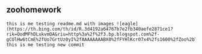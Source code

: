 ## zoohomework
    this is me testing readme.md with images ![eagle](https://th.bing.com/th/id/R.3d4192a64767b7e2fb340aefe2871ce1?rik=OodMFhDLxkvmOA&riu=http%3a%2f%2f3.bp.blogspot.com%2f-gCUlHw6tCmE%2fUo7GrtUz0yI%2fAAAAAAAABX0%2fFYHlKcr07x4%2fs1600%2fZoo%2bTycoon.jpg&ehk=Ij30yqfEQVt6fZJEJF6VNFYkgILbkzNHko%2fCjEIoZNE%3d&risl=&pid=ImgRaw&r=0)
    this is me testing new commit



